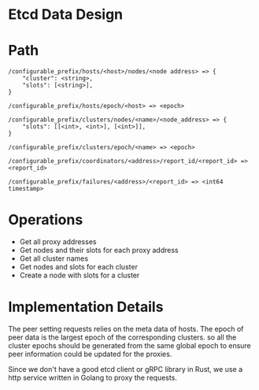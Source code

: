 # Etcd Data Design

# Path
```
/configurable_prefix/hosts/<host>/nodes/<node address> => {
    "cluster": <string>,
    "slots": [<string>],
}

/configurable_prefix/hosts/epoch/<host> => <epoch>

/configurable_prefix/clusters/nodes/<name>/<node_address> => {
    "slots": [[<int>, <int>], [<int>]],
}

/configurable_prefix/clusters/epoch/<name> => <epoch>

/configurable_prefix/coordinators/<address>/report_id/<report_id> => <report_id>

/configurable_prefix/failures/<address>/<report_id> => <int64 timestamp>
```

# Operations
- Get all proxy addresses
- Get nodes and their slots for each proxy address
- Get all cluster names
- Get nodes and slots for each cluster
- Create a node with slots for a cluster

# Implementation Details
The peer setting requests relies on the meta data of hosts. The epoch of peer data is the largest epoch of the corresponding clusters.
so all the cluster epochs should be generated from the same global epoch to ensure peer information could be updated for the proxies.

Since we don't have a good etcd client or gRPC library in Rust, we use a http service written in Golang to proxy the requests.
